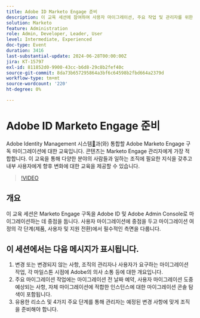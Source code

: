 ```yaml
---
title: Adobe ID Marketo Engage 준비
description: 이 교육 세션에 참여하여 사용자 마이그레이션, 주요 작업 및 관리자를 위한 필수 리소스에 중점을 두고, 마이그레이션 콘솔 탐색 및 각 이정표의 변경 사항 이해에 대한 지침과 함께 Adobe ID에 대한 Marketo Engage 구독 마이그레이션을 준비하십시오.
solution: Marketo
feature: Administration
role: Admin, Developer, Leader, User
level: Intermediate, Experienced
doc-type: Event
duration: 3416
last-substantial-update: 2024-06-28T00:00:00Z
jira: KT-15797
exl-id: 811852d0-9900-43cc-b6d8-29c8b2fef40c
source-git-commit: 8da73b657295864a3bf6c64598b2fbd664a2379d
workflow-type: tm+mt
source-wordcount: '220'
ht-degree: 0%

---
```


# Adobe ID Marketo Engage 준비

Adobe Identity Management 시스템[&#128279;](https://experienceleague.adobe.com/en/docs/marketo/using/product-docs/administration/marketo-with-adobe-identity/adobe-identity-management-overview)과(와) 통합할 Adobe Marketo Engage 구독 마이그레이션에 대한 교육입니다. 콘텐츠는 Marketo Engage 관리자에게 가장 적합합니다. 이 교육을 통해 다양한 분야의 사람들과 일하는 조직에 필요한 지식을 갖추고 내부 사용자에게 향후 변화에 대한 교육을 제공할 수 있습니다.


>[!VIDEO](https://video.tv.adobe.com/v/3430920/?learn=on)

## 개요

이 교육 세션은 Marketo Engage 구독을 Adobe ID 및 Adobe Admin Console로 마이그레이션하는 데 중점을 둡니다. 사용자 마이그레이션에 중점을 두고 마이그레이션 여정의 각 단계(제품, 사용자 및 지원 전환)에서 필수적인 측면을 다룹니다.

## 이 세션에서는 다음 메시지가 표시됩니다.

1. 변경 또는 변경되지 않는 사항, 조직의 관리자나 사용자가 요구하는 마이그레이션 작업, 각 마일스톤 시점에 Adobe의 의사 소통 등에 대한 개요입니다.
1. 주요 마이그레이션 작업에는 마이그레이션 전 날짜 예약, 사용자 마이그레이션 도중 예상되는 사항, 자체 마이그레이션에 적합한 인스턴스에 대한 마이그레이션 콘솔 탐색이 포함됩니다.
1. 유용한 리소스 및 4가지 주요 단계를 통해 관리자는 예정된 변경 사항에 맞게 조직을 준비해야 합니다.
